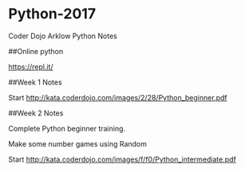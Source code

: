 # Python-2017
Coder Dojo Arklow Python Notes

##Online python

https://repl.it/

##Week 1 Notes

Start
http://kata.coderdojo.com/images/2/28/Python_beginner.pdf

##Week 2 Notes

Complete Python beginner training.

Make some number games using Random

Start
http://kata.coderdojo.com/images/f/f0/Python_intermediate.pdf

